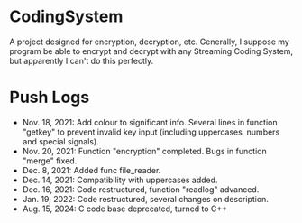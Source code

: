 # CodingSystem
A project designed for encryption, decryption, etc.
Generally, I suppose my program be able to encrypt and decrypt with any Streaming Coding System, but apparently I can't do this perfectly.

# Push Logs
* Nov. 18, 2021: Add colour to significant info. Several lines in function "getkey" to prevent invalid key input (including uppercases, numbers and special signals).
* Nov. 20, 2021: Function "encryption" completed. Bugs in function "merge" fixed.
* Dec. 8, 2021: Added func file_reader.
* Dec. 14, 2021: Compatibility with uppercases added.
* Dec. 16, 2021: Code restructured, function "readlog" advanced.
* Jan. 19, 2022: Code restructured, several changes on description.
* Aug. 15, 2024: C code base deprecated, turned to C++
